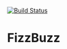 [![Build Status](https://travis-ci.org/AhmedHORMAL/FizzBuzz.svg?branch=master)](https://travis-ci.org/AhmedHORMAL/FizzBuzz)
# FizzBuzz